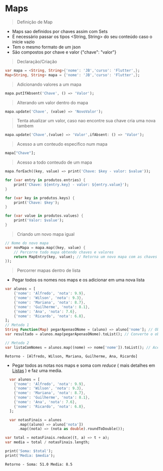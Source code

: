 # Maps
> Definição de Map
- Maps sao definidos por chaves assim com Sets
- É necessário passar os tipos <String, String> do seu conteúdo caso o inicie vazio
- Tem o mesmo formato de um json
- São compostos por chave e valor {"chave": "valor"}
>Declaração/Criação
```dart
var mapa = <String, String>{'nome': 'JB','curso': 'Flutter',};
Map<String, String> mapa = {'nome': 'JB','curso': 'Flutter',};
```
>Adicionando valores a um mapa
```dart
mapa.putIfAbsent('Chave', () => 'Valor');
```
>Alterando um valor dentro do mapa
```dart
mapa.update('Chave', (value) => 'NovoValor');
```
>Tenta atualizar um valor, caso nao encontre sua chave cria uma nova tambem
```dart
mapa.update('Chave',(value) => 'Valor',ifAbsent: () => 'Valor');
```
>Acesso a um conteudo especifico num mapa
```dart
mapa["Chave"];
```
>Acesso a todo conteudo de um mapa
```dart
mapa.forEach((key, value) => print('Chave: $key - valor: $value'));
```
```dart
for (var entry in produtos.entries) {
    print('Chave: ${entry.key} - valor: ${entry.value}');
}
```
```dart
for (var key in produtos.keys) {
    print('Chave: $key');
}
```
```dart
for (var value in produtos.values) {
    print('Valor: $value');
}
```
>Criando um novo mapa igual 
```dart
// Nome do novo mapa
var novMapa = mapa.map((key, value) {
    // Percorre todo mapa obtendo chaves e valores 
    return MapEntry(key, value); // Retorna um novo mapa com as chaves e valores obtidos
});
```
>Percorrer mapas dentro de lista
- Pegar todos os nomes nos maps e os adicionar em uma nova lista
```dart
var alunos = [
    {'nome': 'Alfredo', 'nota': 9.9},
    {'nome': 'Wilson', 'nota': 9.3},
    {'nome': 'Mariana', 'nota': 8.7},
    {'nome': 'Guilherme', 'nota': 8.1},
    {'nome': 'Ana', 'nota': 7.6},
    {'nome': 'Ricardo', 'nota': 6.8},
];
// Metodo 1
String Function(Map) pegarApenasONome = (aluno) => aluno['nome']; // Obtem os nomes da lista e retorna um objeto
var resultado = alunos.map(pegarApenasONome).toList(); // Converte o objeto em um map e depois em uma lista

// Metodo 2
var listaComNomes = alunos.map((nome) => nome['nome']).toList(); // Acessa todos os itens na lista, e obtem todos os valores na chave nome
```
```Retorno - [Alfredo, Wilson, Mariana, Guilherme, Ana, Ricardo]```

- Pegar todos as notas nos maps e soma com *reduce* ( mais detalhes em [Listas](./Listas.md) ) e faz uma media.
```dart
  var alunos = [
    {'nome': 'Alfredo', 'nota': 9.9},
    {'nome': 'Wilson', 'nota': 9.3},
    {'nome': 'Mariana', 'nota': 8.7},
    {'nome': 'Guilherme', 'nota': 8.1},
    {'nome': 'Ana', 'nota': 7.6},
    {'nome': 'Ricardo', 'nota': 6.8},
  ];

  var notasFinais = alunos
      .map((aluno) => aluno['nota'])
      .map((nota) => (nota as double).roundToDouble());

var total = notasFinais.reduce((t, a) => t + a);
var media = total / notasFinais.length;

print('Soma: $total');
print('Media: $media');
```
```Retorno - Soma: 51.0 Media: 8.5```





